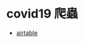 covid19 爬蟲
============
- [airtable](https://airtable.com/tblJCPWEMpMg86dI8/viwkkEKIYKsVkxKgO?blocks=hide)
